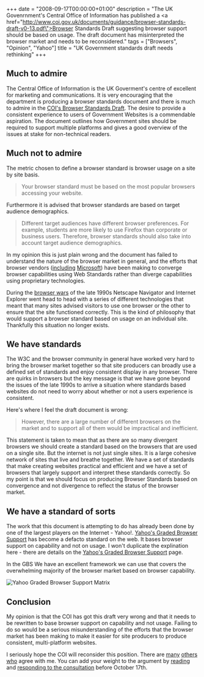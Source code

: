 +++
date = "2008-09-17T00:00:00+01:00"
description = "The UK Govenrnment's Central Office of Information has published a <a href=\"http://www.coi.gov.uk/documents/guidance/browser-standards-draft-v0-13.pdf\">Browser Standards Draft</a> suggesting browser support should be based on usage. The draft document has misinterpreted the browser market and needs to be reconsidered."
tags = ["Browsers", "Opinion", "Yahoo"]
title = "UK Government standards draft needs rethinking"
+++

## Much to admire

The Central Office of Information is the UK Goverment's centre of excellent for
marketing and communications. It is very encouraging that the department is
producing a browser standards document and there is much to admire in the [COI's
Browser Standards Draft][1]. The desire to provide a consistent experience to
users of Government Websites is a commendable aspiration. The document outlines
how Government sites should be required to support multiple platforms and gives
a good overview of the issues at stake for non-technical readers.

## Much not to admire

The metric chosen to define a browser standard is browser usage on a site by
site basis.

> Your browser standard must be based on the most popular browsers accessing
> your website.

Furthermore it is advised that browser standards are based on target audience
demographics.

> Different target audiences have different browser preferences. For example,
> students are more likely to use Firefox than corporate or business users.
> Therefore, browser standards should also take into account target audience
> demographics.

In my opinion this is just plain wrong and the document has failed to understand
the nature of the browser market in general, and the efforts that browser
vendors ([including][2] [Microsoft][3]) have been making to converge browser
capabilities using Web Standards rather than diverge capabilities using
proprietary technologies.

During the [browser wars][4] of the late 1990s Netscape Navigator and Internet
Explorer went head to head with a series of different technologies that meant
that many sites advised visitors to use one browser or the other to ensure that
the site functioned correctly. This is the kind of philosophy that would support
a browser standard based on usage on an individual site. Thankfully this
situation no longer exists.

## We have standards

The W3C and the browser community in general have worked very hard to bring the
browser market together so that site producers can broadly use a defined set of
standards and enjoy consistent display in any browser. There are quirks in
browsers but the key message is that we have gone beyond the issues of the late
1990s to arrive a situation where standards based websites do not need to worry
about whether or not a users experience is consistent.

Here's where I feel the draft document is wrong:

> However, there are a large number of different browsers on the market and to
> support all of them would be impractical and inefficient.

This statement is taken to mean that as there are so many divergent browsers we
should create a standard based on the browsers that are used on a single site.
But the internet is not just single sites. It is a large cohesive network of
sites that live and breathe together. We have a set of standards that make
creating websites practical and efficient and we have a set of browsers that
largely support and interpret these standards correctly. So my point is that we
should focus on producing Browser Standards based on convergence and not
divergence to reflect the status of the browser market.

## We have a standard of sorts

The work that this document is attempting to do has already been done by one of
the largest players on the Internet - Yahoo!. [Yahoo's Graded Browser
Support][5] has become a defacto standard on the web. It bases browser support
on capability and not on usage. I won't duplicate the explination here - there
are details on the [Yahoo's Graded Browser Support][6] page.

In the GBS We have an excellent framework we can use that covers the
overwhelming majority of the browser market based on browser capability.

![Yahoo Graded Browser Support Matrix][12]

## Conclusion

My opinion is that the COI has got this draft very wrong and that it needs to be
rewritten to base browser support on capability and not usage. Failing to do so
would be a serious misunderstanding of the efforts that the browser market has
been making to make it easier for site producers to produce consistent,
multi-platform websites.

I seriously hope the COI will reconsider this position. There are [many][7]
[others][8] [who][9] agree with me. You can add your weight to the argument by
[reading][10] and [responding to the consultation][11] before October 17th.

[1]: http://www.coi.gov.uk/guidance.php?page=200
[2]:
  http://blogs.msdn.com/ie/archive/2008/03/07/internet-explorer-8-beta-1-for-developers-standards-highlights.aspx
[3]:
  http://blogs.msdn.com/ie/archive/2008/03/26/internet-explorer-8-beta-1-for-developers-standards-highlights-part-2.aspx
[4]: http://en.wikipedia.org/wiki/Browser_wars
[5]: http://developer.yahoo.com/yui/articles/gbs/
[6]: http://developer.yahoo.com/yui/articles/gbs/
[7]: http://www.hicksdesign.co.uk/journal/capability-not-popularity
[8]:
  http://www.webstandards.org/2008/09/08/uk-government-draft-browser-guidance-is-daft-browser-guidance/
[9]: http://www.wait-till-i.com/2008/09/08/ukbrowserguidance/
[10]: http://www.coi.gov.uk/documents/guidance/browser-standards-draft-v0-13.pdf
[11]: http://www.coi.gov.uk/contact.php?contact=48
[12]: /images/articles/gbs.jpg

